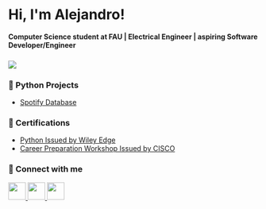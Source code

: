 <h1>Hi, I'm Alejandro!</h1>
<b>Computer Science student at FAU | Electrical Engineer | aspiring Software Developer/Engineer</b>

<h3><img src="https://github-readme-stats.vercel.app/api/top-langs?username=zluvsand&layout=compact"/></h3>

<h3>🐍 Python Projects</h3>

- [Spotify Database](https://github.com/a13jndro/dataAnalysisProjectC278)

<h3>📃 Certifications</h3>
  
- [Python Issued by Wiley Edge](https://www.credly.com/badges/0e7e7ab7-17fb-4289-b5e0-51fbb3f218ed/public_url)
- [Career Preparation Workshop Issued by CISCO](https://www.credly.com/badges/4721a09c-afcb-40d2-9b99-beb48c165615/public_url)

<h3> 🔗 Connect with me </h3>

<a href="https://www.linkedin.com/in/bs-cs-alejandro-m/">
    <img height="35" src="https://cdn2.iconfinder.com/data/icons/social-icon-3/512/social_style_3_in-306.png"/>
</a>


<a href="https://app.joinhandshake.com/stu/users/31690724">
    <img height="35" src="https://handshake-production-cdn.joinhandshake.com/apple-touch-icon.png"/>
</a>

<a href="https://stackoverflow.com/users/16946785/alejandro-avila/">
    <img height="35" src="https://cdn0.iconfinder.com/data/icons/social-rounded/72/stackoverflow-256.png"/>
</a>

<!--
**al3jndro/al3jndro** is a ✨ _special_ ✨ repository because its `README.md` (this file) appears on your GitHub profile.
-->
<!--
Here are some ideas to get you started:

- 🔭 I’m currently working on ...
- 🌱 I’m currently learning ...
- 👯 I’m looking to collaborate on ...
- 🤔 I’m looking for help with ...
- 💬 Ask me about ...
- 📫 How to reach me: ...
- 😄 Pronouns: ...
- ⚡ Fun fact: ...
-->

